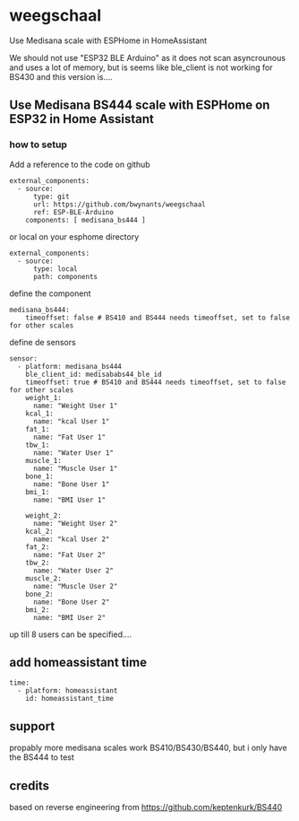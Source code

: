 # weegschaal

Use Medisana scale with ESPHome in HomeAssistant

We should not use "ESP32 BLE Arduino" as it does not scan asyncrounous and uses a lot of memory, but is seems like ble_client is not working for BS430 and this version is....

## Use Medisana BS444 scale with ESPHome on ESP32 in Home Assistant

### how to setup

Add a reference to the code on github

    external_components:
      - source:
          type: git
          url: https://github.com/bwynants/weegschaal
          ref: ESP-BLE-Arduino
        components: [ medisana_bs444 ]

or local on your esphome directory

    external_components:
      - source: 
          type: local
          path: components

define the component

	medisana_bs444:
	    timeoffset: false # BS410 and BS444 needs timeoffset, set to false for other scales

define de sensors

    sensor:
      - platform: medisana_bs444
        ble_client_id: medisababs44_ble_id
        timeoffset: true # BS410 and BS444 needs timeoffset, set to false for other scales
        weight_1:
          name: "Weight User 1"
        kcal_1:
          name: "kcal User 1"
        fat_1:
          name: "Fat User 1"
        tbw_1:
          name: "Water User 1"
        muscle_1:
          name: "Muscle User 1"
        bone_1:
          name: "Bone User 1"
        bmi_1:
          name: "BMI User 1"

        weight_2:
          name: "Weight User 2"
        kcal_2:
          name: "kcal User 2"
        fat_2:
          name: "Fat User 2"
        tbw_2:
          name: "Water User 2"
        muscle_2:
          name: "Muscle User 2"
        bone_2:
          name: "Bone User 2"
        bmi_2:
          name: "BMI User 2"


up till 8 users can be specified....

## add homeassistant time

    time:
      - platform: homeassistant
        id: homeassistant_time

## support

propably more medisana scales work BS410/BS430/BS440, but i only have the BS444 to test

## credits
   
based on reverse engineering from https://github.com/keptenkurk/BS440
